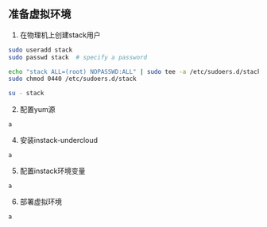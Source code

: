 准备虚拟环境
---


1. 在物理机上创建stack用户

```bash
sudo useradd stack
sudo passwd stack  # specify a password

echo "stack ALL=(root) NOPASSWD:ALL" | sudo tee -a /etc/sudoers.d/stack
sudo chmod 0440 /etc/sudoers.d/stack

su - stack
```

2. 配置yum源
```
a
```

4. 安装instack-undercloud
```
a
```

5. 配置instack环境变量
```
a
```

6. 部署虚拟环境
```
a
```